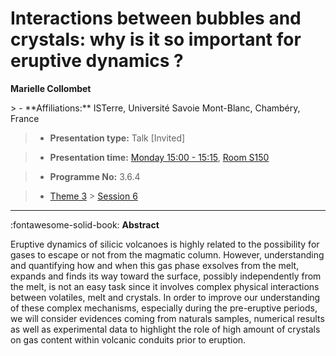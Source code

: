 # Interactions between bubbles and crystals: why is it so important for eruptive dynamics ?

**Marielle Collombet**

<!-- more -->> - **Affiliations:** ISTerre, Université Savoie Mont-Blanc, Chambéry, France

> - **Presentation type:** Talk [Invited]

> - **Presentation time:** [Monday 15:00 - 15:15](../sessions_comparison.md#__tabbed_1_1), [Room S150](../maps_venue.md#__tabbed_1_2)

> - **Programme No:** 3.6.4

> - [Theme 3](../theme3.md) > [Session 6](../sessions/session-3-6.md)

--- 

:fontawesome-solid-book: **Abstract**

Eruptive dynamics of silicic volcanoes is highly related to the possibility for gases to escape or not from the magmatic column. However, understanding and quantifying how and when this gas phase exsolves from the melt, expands and finds its way toward the surface, possibly independently from the melt, is not an easy task since it involves complex physical interactions between volatiles, melt and crystals. In order to improve our understanding of these complex mechanisms, especially during the pre-eruptive periods, we will consider evidences coming from naturals samples, numerical results as well as experimental data to highlight the role of high amount of crystals on gas content within volcanic conduits prior to eruption.

